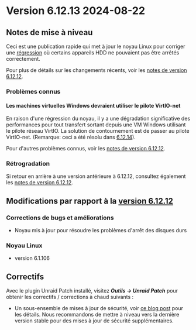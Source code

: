 # Version 6.12.13 2024-08-22

## Notes de mise à niveau

Ceci est une publication rapide qui met à jour le noyau Linux pour corriger
une [régression](https://lore.kernel.org/lkml/45cdf1c2-9056-4ac2-8e4d-4f07996a9267@kernel.org/T/) où certains appareils HDD ne pouvaient pas
être arrêtés correctement.

Pour plus de détails sur les changements récents, voir les [notes de version 6.12.12](6.12.12.md).

### Problèmes connus

#### Les machines virtuelles Windows devraient utiliser le pilote VirtIO-net

En raison d'une régression du noyau, il y a une dégradation significative des performances pour tout transfert sortant depuis une VM Windows utilisant le pilote réseau VirtIO. La solution de contournement est de passer au pilote VirtIO-net. (Remarque: ceci a été résolu dans [6.12.14](6.12.14.md)).

Pour d'autres problèmes connus, voir les [notes de version 6.12.12](6.12.12.md#known-issues).

### Rétrogradation

Si retour en arrière à une version antérieure à 6.12.12, consultez également les [notes de version 6.12.12](6.12.12.md#rolling-back).

## Modifications par rapport à la [version 6.12.12](6.12.12.md)

### Corrections de bugs et améliorations

- Noyau mis à jour pour résoudre les problèmes d'arrêt des disques durs

### Noyau Linux

- version 6.1.106

## Correctifs

Avec le plugin Unraid Patch installé, visitez ***Outils → Unraid Patch*** pour obtenir les correctifs / corrections à chaud suivants :

- Un sous-ensemble de mises à jour de sécurité, voir [ce blog post](https://unraid.net/blog/cvd) pour les détails. Nous recommandons de mettre à niveau vers la dernière version stable pour des mises à jour de sécurité supplémentaires.
